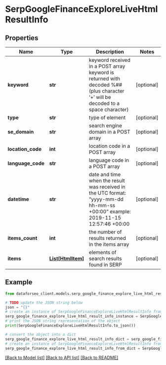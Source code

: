 # SerpGoogleFinanceExploreLiveHtmlResultInfo


## Properties

Name | Type | Description | Notes
------------ | ------------- | ------------- | -------------
**keyword** | **str** | keyword received in a POST array keyword is returned with decoded %## (plus character ‘+’ will be decoded to a space character) | [optional] 
**type** | **str** | type of element | [optional] 
**se_domain** | **str** | search engine domain in a POST array | [optional] 
**location_code** | **int** | location code in a POST array | [optional] 
**language_code** | **str** | language code in a POST array | [optional] 
**datetime** | **str** | date and time when the result was received in the UTC format: “yyyy-mm-dd hh-mm-ss +00:00” example: 2019-11-15 12:57:46 +00:00 | [optional] 
**items_count** | **int** | the number of results returned in the items array | [optional] 
**items** | [**List[HtmlItem]**](HtmlItem.md) | elements of search results found in SERP | [optional] 

## Example

```python
from dataforseo_client.models.serp_google_finance_explore_live_html_result_info import SerpGoogleFinanceExploreLiveHtmlResultInfo

# TODO update the JSON string below
json = "{}"
# create an instance of SerpGoogleFinanceExploreLiveHtmlResultInfo from a JSON string
serp_google_finance_explore_live_html_result_info_instance = SerpGoogleFinanceExploreLiveHtmlResultInfo.from_json(json)
# print the JSON string representation of the object
print(SerpGoogleFinanceExploreLiveHtmlResultInfo.to_json())

# convert the object into a dict
serp_google_finance_explore_live_html_result_info_dict = serp_google_finance_explore_live_html_result_info_instance.to_dict()
# create an instance of SerpGoogleFinanceExploreLiveHtmlResultInfo from a dict
serp_google_finance_explore_live_html_result_info_from_dict = SerpGoogleFinanceExploreLiveHtmlResultInfo.from_dict(serp_google_finance_explore_live_html_result_info_dict)
```
[[Back to Model list]](../README.md#documentation-for-models) [[Back to API list]](../README.md#documentation-for-api-endpoints) [[Back to README]](../README.md)



